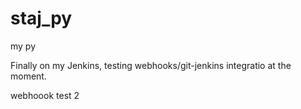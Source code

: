 # staj_py
my py

Finally on my Jenkins, testing webhooks/git-jenkins integratio at the moment.

webhoook test 2
